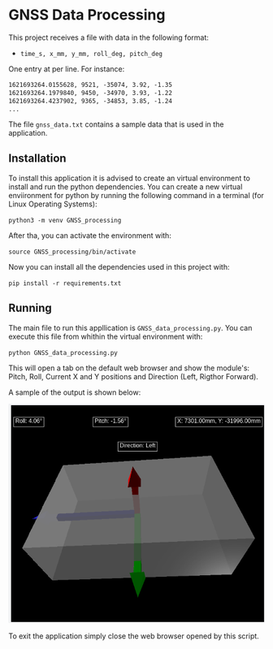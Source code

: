 # GNSS Data Processing
This project receives a file with data in the following format:

- `time_s, x_mm, y_mm, roll_deg, pitch_deg`

One entry at per line. For instance:

```
1621693264.0155628, 9521, -35074, 3.92, -1.35
1621693264.1979840, 9450, -34970, 3.93, -1.22
1621693264.4237902, 9365, -34853, 3.85, -1.24
...
```
The file `gnss_data.txt` contains a sample data that is used in the application.

## Installation
To install this application it is advised to create an virtual environment to install and run the python dependencies. You can create a new virtual enviironment for python by running the following command in a terminal (for Linux Operating Systems):

`python3 -m venv GNSS_processing`

After tha, you can activate the environment with:

`source GNSS_processing/bin/activate`

Now you can install all the dependencies used in this project with:

`pip install -r requirements.txt`

## Running
The main file to run this appllication is `GNSS_data_processing.py`. You can  execute this file from whithin the virtual environment with:

`python GNSS_data_processing.py`

This will open a tab  on the default web browser and show the module's: Pitch,  Roll, Current X and Y positions and Direction (Left, Rigthor Forward).

A sample of the output is shown below:

![Alt text](sample.png)

To exit the application simply close the web browser opened by this script.